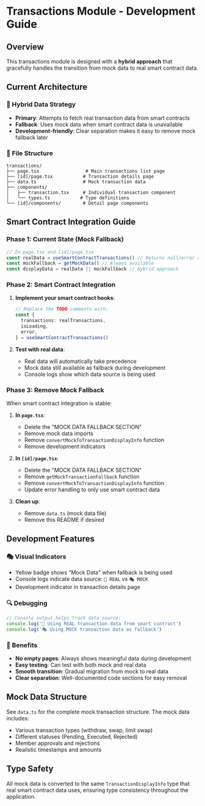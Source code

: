 # Transactions Module - Development Guide

## Overview

This transactions module is designed with a **hybrid approach** that gracefully handles the transition from mock data to real smart contract data.

## Current Architecture

### 🔄 Hybrid Data Strategy

- **Primary**: Attempts to fetch real transaction data from smart contracts
- **Fallback**: Uses mock data when smart contract data is unavailable
- **Development-friendly**: Clear separation makes it easy to remove mock fallback later

### 📁 File Structure

```
transactions/
├── page.tsx                 # Main transactions list page
├── [id]/page.tsx           # Transaction details page
├── data.ts                 # Mock transaction data
├── components/
│   ├── transaction.tsx     # Individual transaction component
│   └── types.ts           # Type definitions
└── [id]/components/        # Detail page components
```

## Smart Contract Integration Guide

### Phase 1: Current State (Mock Fallback)

```typescript
// In page.tsx and [id]/page.tsx
const realData = useSmartContractTransactions() // Returns null/error currently
const mockFallback = getMockData() // Always available
const displayData = realData || mockFallback // Hybrid approach
```

### Phase 2: Smart Contract Integration

1. **Implement your smart contract hooks**:

   ```typescript
   // Replace the TODO comments with:
   const {
     transactions: realTransactions,
     isLoading,
     error,
   } = useSmartContractTransactions()
   ```

2. **Test with real data**:
   - Real data will automatically take precedence
   - Mock data still available as fallback during development
   - Console logs show which data source is being used

### Phase 3: Remove Mock Fallback

When smart contract integration is stable:

1. **In `page.tsx`**:

   - Delete the "MOCK DATA FALLBACK SECTION"
   - Remove mock data imports
   - Remove `convertMockToTransactionDisplayInfo` function
   - Remove development indicators

2. **In `[id]/page.tsx`**:

   - Delete the "MOCK DATA FALLBACK SECTION"
   - Remove `getMockTransactionFallback` function
   - Remove `convertMockToTransactionDisplayInfo` function
   - Update error handling to only use smart contract data

3. **Clean up**:
   - Remove `data.ts` (mock data file)
   - Remove this README if desired

## Development Features

### 🎭 Visual Indicators

- Yellow badge shows "Mock Data" when fallback is being used
- Console logs indicate data source: `📡 REAL` vs `🎭 MOCK`
- Development indicator in transaction details page

### 🔍 Debugging

```javascript
// Console output helps track data source:
console.log('📡 Using REAL transaction data from smart contract')
console.log('🎭 Using MOCK transaction data as fallback')
```

### 🚀 Benefits

- **No empty pages**: Always shows meaningful data during development
- **Easy testing**: Can test with both mock and real data
- **Smooth transition**: Gradual migration from mock to real data
- **Clear separation**: Well-documented code sections for easy removal

## Mock Data Structure

See `data.ts` for the complete mock transaction structure. The mock data includes:

- Various transaction types (withdraw, swap, limit swap)
- Different statuses (Pending, Executed, Rejected)
- Member approvals and rejections
- Realistic timestamps and amounts

## Type Safety

All mock data is converted to the same `TransactionDisplayInfo` type that real smart contract data uses, ensuring type consistency throughout the application.

